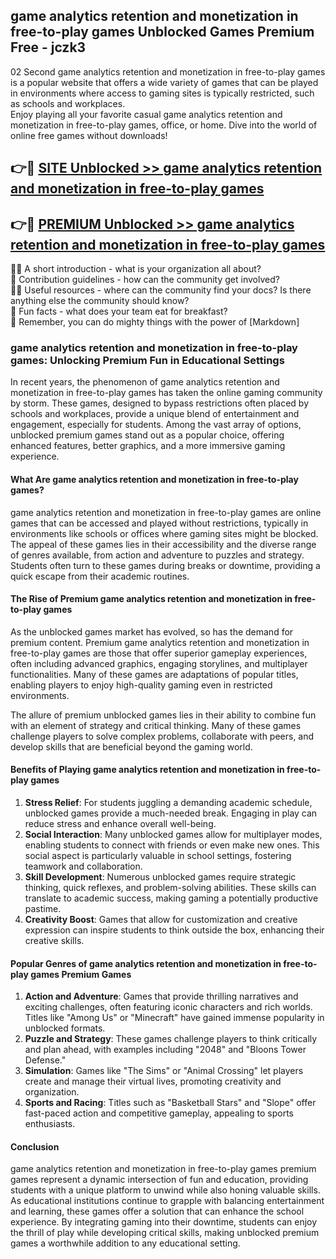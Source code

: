## game analytics  retention and monetization in free-to-play games Unblocked Games Premium Free - jczk3

02 Second game analytics  retention and monetization in free-to-play games is a popular website that offers a wide variety of games that can be played in environments where access to gaming sites is typically restricted, such as schools and workplaces.  
Enjoy playing all your favorite casual game analytics  retention and monetization in free-to-play games, office, or home. Dive into the world of online free games without downloads!

## 👉🔴 [SITE Unblocked >> game analytics  retention and monetization in free-to-play games](http://freeplayer.one?title=game_analytics__retention_and_monetization_in_free-to-play_games&ref=13D)

## 👉🔴 [PREMIUM Unblocked >> game analytics  retention and monetization in free-to-play games](http://freeplayer.one?title=game_analytics__retention_and_monetization_in_free-to-play_games&ref=13D)

🙋‍♀️ A short introduction - what is your organization all about?  
🌈 Contribution guidelines - how can the community get involved?  
👩‍💻 Useful resources - where can the community find your docs? Is there anything else the community should know?  
🍿 Fun facts - what does your team eat for breakfast?  
🧙 Remember, you can do mighty things with the power of [Markdown]

### game analytics  retention and monetization in free-to-play games: Unlocking Premium Fun in Educational Settings

In recent years, the phenomenon of game analytics  retention and monetization in free-to-play games has taken the online gaming community by storm. These games, designed to bypass restrictions often placed by schools and workplaces, provide a unique blend of entertainment and engagement, especially for students. Among the vast array of options, unblocked premium games stand out as a popular choice, offering enhanced features, better graphics, and a more immersive gaming experience.

#### What Are game analytics  retention and monetization in free-to-play games?

game analytics  retention and monetization in free-to-play games are online games that can be accessed and played without restrictions, typically in environments like schools or offices where gaming sites might be blocked. The appeal of these games lies in their accessibility and the diverse range of genres available, from action and adventure to puzzles and strategy. Students often turn to these games during breaks or downtime, providing a quick escape from their academic routines.

#### The Rise of Premium game analytics  retention and monetization in free-to-play games

As the unblocked games market has evolved, so has the demand for premium content. Premium game analytics  retention and monetization in free-to-play games are those that offer superior gameplay experiences, often including advanced graphics, engaging storylines, and multiplayer functionalities. Many of these games are adaptations of popular titles, enabling players to enjoy high-quality gaming even in restricted environments.

The allure of premium unblocked games lies in their ability to combine fun with an element of strategy and critical thinking. Many of these games challenge players to solve complex problems, collaborate with peers, and develop skills that are beneficial beyond the gaming world.

#### Benefits of Playing game analytics  retention and monetization in free-to-play games

1.  **Stress Relief**: For students juggling a demanding academic schedule, unblocked games provide a much-needed break. Engaging in play can reduce stress and enhance overall well-being.
2.  **Social Interaction**: Many unblocked games allow for multiplayer modes, enabling students to connect with friends or even make new ones. This social aspect is particularly valuable in school settings, fostering teamwork and collaboration.
3.  **Skill Development**: Numerous unblocked games require strategic thinking, quick reflexes, and problem-solving abilities. These skills can translate to academic success, making gaming a potentially productive pastime.
4.  **Creativity Boost**: Games that allow for customization and creative expression can inspire students to think outside the box, enhancing their creative skills.

#### Popular Genres of game analytics  retention and monetization in free-to-play games Premium Games

1.  **Action and Adventure**: Games that provide thrilling narratives and exciting challenges, often featuring iconic characters and rich worlds. Titles like "Among Us" or "Minecraft" have gained immense popularity in unblocked formats.
2.  **Puzzle and Strategy**: These games challenge players to think critically and plan ahead, with examples including "2048" and "Bloons Tower Defense."
3.  **Simulation**: Games like "The Sims" or "Animal Crossing" let players create and manage their virtual lives, promoting creativity and organization.
4.  **Sports and Racing**: Titles such as "Basketball Stars" and "Slope" offer fast-paced action and competitive gameplay, appealing to sports enthusiasts.

#### Conclusion

game analytics  retention and monetization in free-to-play games premium games represent a dynamic intersection of fun and education, providing students with a unique platform to unwind while also honing valuable skills. As educational institutions continue to grapple with balancing entertainment and learning, these games offer a solution that can enhance the school experience. By integrating gaming into their downtime, students can enjoy the thrill of play while developing critical skills, making unblocked premium games a worthwhile addition to any educational setting.